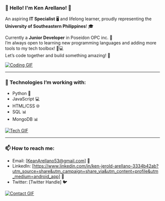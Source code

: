 
### 🎉 **Hello! I'm Ken Arellano!** 🎉  
An aspiring **IT Specialist** 🖥️ and lifelong learner, proudly representing the **University of Southeastern Philippines**! 🎓

Currently a **Junior Developer** in Poseidon OPC inc. 💼  
I’m always open to learning new programming languages and adding more tools to my tech toolbox! 🔧💻  
Let’s code together and build something amazing! 🚀

[![Coding GIF](https://media.giphy.com/media/xT0xezQ9xIdkBjpLw0/giphy.gif)](https://github.com)

---

### 🔧 **Technologies I’m working with:**  
- Python 🐍
- JavaScript 💻
- HTML/CSS 🌐
- SQL 📊
- MongoDB 📊
  

[![Tech GIF](https://media.giphy.com/media/xT0xezQ9xIdkBjpLw0/giphy.gif)](https://www.github.com)

---

### 📫 **How to reach me:**  
- Email: [KeanArellano53@gmail.com] 📧  
- LinkedIn: [https://www.linkedin.com/in/ken-jerold-arellano-3334b42ab?utm_source=share&utm_campaign=share_via&utm_content=profile&utm_medium=android_app] 🔗  
- Twitter: [Twitter Handle] 🐦  

[![Contact GIF](https://media.giphy.com/media/8fnzZoa9JkZ1y/giphy.gif)](https://github.com)

